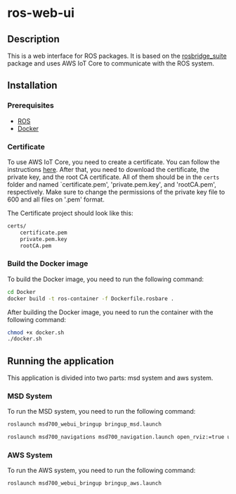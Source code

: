 # ros-web-ui

## Description
This is a web interface for ROS packages. It is based on the [rosbridge_suite](http://wiki.ros.org/rosbridge_suite) package and uses AWS IoT Core to communicate with the ROS system.

## Installation
### Prerequisites
- [ROS](http://wiki.ros.org/ROS/Installation)
- [Docker](https://docs.docker.com/get-docker/)

### Certificate
To use AWS IoT Core, you need to create a certificate. You can follow the instructions [here](https://docs.aws.amazon.com/iot/latest/developerguide/create-device-certificate.html). After that, you need to download the certificate, the private key, and the root CA certificate. All of them should be in the `certs` folder and named `certificate.pem', 'private.pem.key', and 'rootCA.pem', respectively. Make sure to change the permissions of the private key file to 600 and all files on '.pem' format.

The Certificate project should look like this:
```bash
certs/
    certificate.pem
    private.pem.key
    rootCA.pem
```

### Build the Docker image
To build the Docker image, you need to run the following command:
```bash
cd Docker
docker build -t ros-container -f Dockerfile.rosbare . 
```

After building the Docker image, you need to run the container with the following command:
```bash
chmod +x docker.sh
./docker.sh
```

## Running the application
This application is divided into two parts: msd system and aws system.
### MSD System
To run the MSD system, you need to run the following command:
```bash
roslaunch msd700_webui_bringup bringup_msd.launch

roslaunch msd700_navigations msd700_navigation.launch open_rviz:=true use_simulator:=true
```

### AWS System
To run the AWS system, you need to run the following command:
```bash
roslaunch msd700_webui_bringup bringup_aws.launch
```

